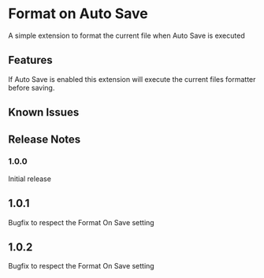 # Format on Auto Save

A simple extension to format the current file when Auto Save is executed

## Features

If Auto Save is enabled this extension will execute the current files formatter before saving.

## Known Issues



## Release Notes

### 1.0.0
Initial release

## 1.0.1
Bugfix to respect the Format On Save setting

## 1.0.2
Bugfix to respect the Format On Save setting

